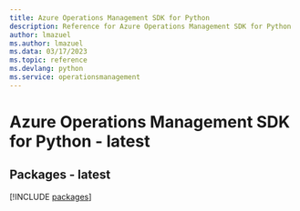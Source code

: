```yaml
---
title: Azure Operations Management SDK for Python
description: Reference for Azure Operations Management SDK for Python
author: lmazuel
ms.author: lmazuel
ms.data: 03/17/2023
ms.topic: reference
ms.devlang: python
ms.service: operationsmanagement
---
```

# Azure Operations Management SDK for Python - latest
## Packages - latest
[!INCLUDE [packages](operations-management-index.md)]